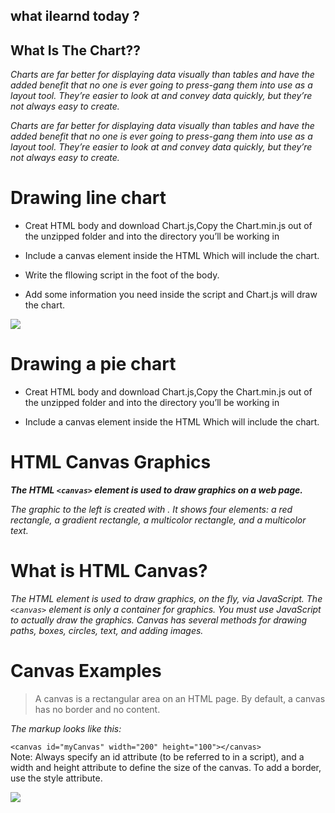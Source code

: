 ## what ilearnd today ? 


## What Is The Chart??

*Charts are far better for displaying data visually than tables and have the added benefit that no one is ever going to press-gang them into use as a layout tool. They’re easier to look at and convey data quickly, but they’re not always easy to create.*

*Charts are far better for displaying data visually than tables and have the added benefit that no one is ever going to press-gang them into use as a layout tool. They’re easier to look at and convey data quickly, but they’re not always easy to create.*

# Drawing line chart
- Creat HTML body and download Chart.js,Copy the Chart.min.js out of the unzipped folder and into the directory you’ll be working in

- Include a canvas element inside the HTML Which will include the chart.

- Write the fllowing script in the foot of the body.
- Add some information you need inside the script and Chart.js will draw the chart.


![](https://i.stack.imgur.com/642Ei.png)

# Drawing a pie chart
- Creat HTML body and download Chart.js,Copy the Chart.min.js out of the unzipped folder and into the directory you’ll be working in

- Include a canvas element inside the HTML Which will include the chart.

# HTML Canvas Graphics
***The HTML `<canvas>` element is used to draw graphics on a web page.***

*The graphic to the left is created with <canvas>. It shows four elements: a red rectangle, a gradient rectangle, a multicolor rectangle, and a multicolor text.*
  
 # What is HTML Canvas?
*The HTML <canvas> element is used to draw graphics, on the fly, via JavaScript.*
*The `<canvas>` element is only a container for graphics. You must use JavaScript to actually draw the graphics.*
*Canvas has several methods for drawing paths, boxes, circles, text, and adding images.*
  
# Canvas Examples
> A canvas is a rectangular area on an HTML page. By default, a canvas has no border and no content.

*The markup looks like this:*

`<canvas id="myCanvas" width="200" height="100"></canvas>`
<br>
Note: Always specify an id attribute (to be referred to in a script), and a width and height attribute to define the size of the canvas. To add a border, use the style attribute.

![](https://www.timo-ernst.net/wp-content/uploads/2018/11/particle-animation.gif)